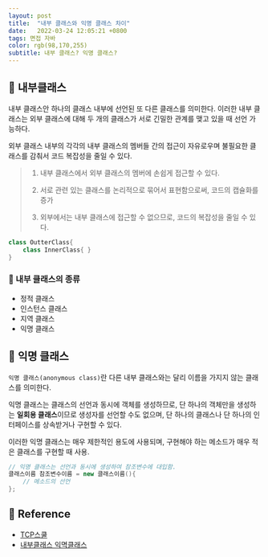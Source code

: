 ```yaml
---
layout: post 
title:  "내부 클래스와 익명 클래스 차이"
date:   2022-03-24 12:05:21 +0800 
tags: 면접 자바
color: rgb(98,170,255)
subtitle: 내부 클래스? 익명 클래스? 
--- 
```


## 🚀 내부클래스 

내부 클래스안 하나의 클래스 내부에 선언된 또 다른 클래스를 의미한다.
이러한 내부 클래스는 외부 클래스에 대해 두 개의 클래스가 서로 긴밀한 관계를 맺고 있을 때 선언 가능하다.

외부 클래스 내부의 각각의 내부 클래스의 멤버들 간의 접근이 자유로우며 불필요한 클래스를 감춰서 코드 복잡성을 줄일 수 있다.

>1. 내부 클래스에서 외부 클래스의 멤버에 손쉽게 접근할 수 있다.
>
>2. 서로 관련 있는 클래스를 논리적으로 묶어서 표현함으로써, 코드의 캡슐화를 증가
>
>3. 외부에서는 내부 클래스에 접근할 수 없으므로, 코드의 복잡성을 줄일 수 있다.
 

```java
class OutterClass{
    class InnerClass{ }
}
```

### 🌠 내부 클래스의 종류

- 정적 클래스
- 인스턴스 클래스
- 지역 클래스
- 익명 클래스

## 🚀 익명 클래스

`익명 클래스(anonymous class)`란 다른 내부 클래스와는 달리 이름을 가지지 않는 클래스를 의미한다.

익명 클래스는 클래스의 선언과 동시에 객체를 생성하므로, 단 하나의 객체만을 생성하는 **일회용 클래스**이므로
생성자를 선언할 수도 없으며, 단 하나의 클래스나 단 하나의 인터페이스를 상속받거나 구현할 수 있다.

이러한 익명 클래스는 매우 제한적인 용도에 사용되며, 구현해야 하는 메소드가 매우 적은 클래스를 구현할 때 사용.

```java
// 익명 클래스는 선언과 동시에 생성하여 참조변수에 대입함.
클래스이름 참조변수이름 = new 클래스이름(){
    // 메소드의 선언
};
```

## 🧾 Reference
- [TCP스쿨](http://www.tcpschool.com/java/java_usingClass_innerClass)
- [내부클래스 익멱클래스](https://pridiot.tistory.com/52)

